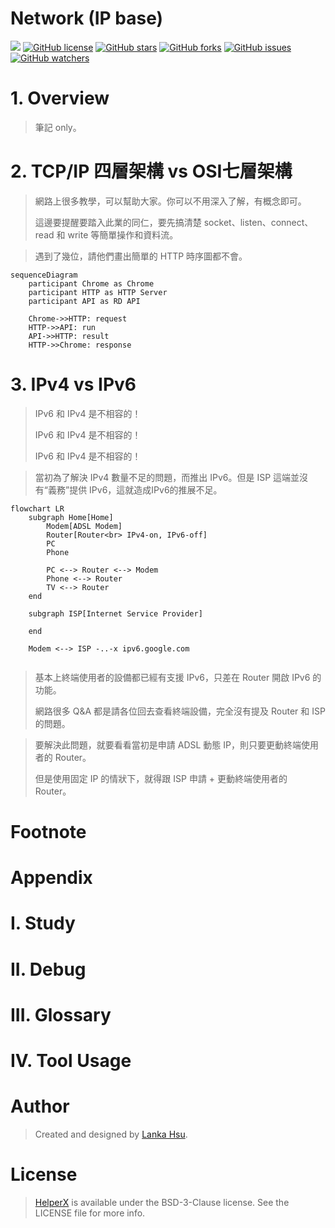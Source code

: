 # Network (IP base)
[![](https://img.shields.io/badge/Powered%20by-lankahsu%20-brightgreen.svg)](https://github.com/lankahsu520/HelperX)
[![GitHub license][license-image]][license-url]
[![GitHub stars][stars-image]][stars-url]
[![GitHub forks][forks-image]][forks-url]
[![GitHub issues][issues-image]][issues-image]
[![GitHub watchers][watchers-image]][watchers-image]

[license-image]: https://img.shields.io/github/license/lankahsu520/HelperX.svg
[license-url]: https://github.com/lankahsu520/HelperX/blob/master/LICENSE
[stars-image]: https://img.shields.io/github/stars/lankahsu520/HelperX.svg
[stars-url]: https://github.com/lankahsu520/HelperX/stargazers
[forks-image]: https://img.shields.io/github/forks/lankahsu520/HelperX.svg
[forks-url]: https://github.com/lankahsu520/HelperX/network
[issues-image]: https://img.shields.io/github/issues/lankahsu520/HelperX.svg
[issues-url]: https://github.com/lankahsu520/HelperX/issues
[watchers-image]: https://img.shields.io/github/watchers/lankahsu520/HelperX.svg
[watchers-url]: https://github.com/lankahsu520/HelperX/watchers

# 1. Overview

> 筆記 only。

# 2. TCP/IP 四層架構 vs OSI七層架構

> 網路上很多教學，可以幫助大家。你可以不用深入了解，有概念即可。
>
> 這邊要提醒要踏入此業的同仁，要先搞清楚 socket、listen、connect、read 和 write 等簡單操作和資料流。

> 遇到了幾位，請他們畫出簡單的 HTTP 時序圖都不會。

```mermaid
sequenceDiagram
	participant Chrome as Chrome
	participant HTTP as HTTP Server
	participant API as RD API

	Chrome->>HTTP: request
	HTTP->>API: run
	API->>HTTP: result
	HTTP->>Chrome: response
```

# 3. IPv4 vs IPv6

> IPv6 和 IPv4 是不相容的！
>
> IPv6 和 IPv4 是不相容的！
>
> IPv6 和 IPv4 是不相容的！

> 當初為了解決 IPv4 數量不足的問題，而推出 IPv6。但是 ISP 這端並沒有“義務”提供 IPv6，這就造成IPv6的推展不足。

```mermaid
flowchart LR
	subgraph Home[Home]
		Modem[ADSL Modem]
		Router[Router<br> IPv4-on, IPv6-off]
		PC
		Phone
		
		PC <--> Router <--> Modem
		Phone <--> Router
		TV <--> Router
	end

	subgraph ISP[Internet Service Provider]
	
	end
	
	Modem <--> ISP -..-x ipv6.google.com
	

```

> 基本上終端使用者的設備都已經有支援 IPv6，只差在 Router 開啟 IPv6 的功能。
>
> 網路很多 Q&A 都是請各位回去查看終端設備，完全沒有提及 Router 和 ISP 的問題。

> 要解決此問題，就要看看當初是申請 ADSL 動態 IP，則只要更動終端使用者的 Router。
>
> 但是使用固定 IP 的情狀下，就得跟 ISP 申請 + 更動終端使用者的 Router。

# Footnote

[^1]:
[^2]:

# Appendix

# I. Study

# II. Debug

# III. Glossary

# IV. Tool Usage

# Author

> Created and designed by [Lanka Hsu](lankahsu@gmail.com).

# License

> [HelperX](https://github.com/lankahsu520/HelperX) is available under the BSD-3-Clause license. See the LICENSE file for more info.

